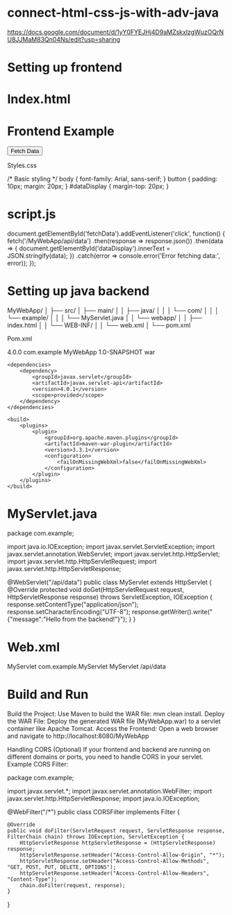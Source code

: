 # connect-html-css-js-with-adv-java

https://docs.google.com/document/d/1yY0FYEJHj4D9aMZskxlzgWuzOQrNU8JJMaM83Qn04Ns/edit?usp=sharing

# Setting up frontend

# Index.html

<!DOCTYPE html>
<html lang="en">
<head>
    <meta charset="UTF-8">
    <title>Frontend Example</title>
    <link rel="stylesheet" href="styles.css">
</head>
<body>
    <h1>Frontend Example</h1>
    <button id="fetchData">Fetch Data</button>
    <div id="dataDisplay"></div>
    <script src="script.js"></script>
</body>
</html>

Styles.css

/* Basic styling */
body {
    font-family: Arial, sans-serif;
}
button {
    padding: 10px;
    margin: 20px;
}
#dataDisplay {
    margin-top: 20px;
}

# script.js

document.getElementById('fetchData').addEventListener('click', function() {
    fetch('/MyWebApp/api/data')
        .then(response => response.json())
        .then(data => {
            document.getElementById('dataDisplay').innerText = JSON.stringify(data);
        })
        .catch(error => console.error('Error fetching data:', error));
});


# Setting up java backend

MyWebApp/
│
├── src/
│   ├── main/
│   │   ├── java/
│   │   │   └── com/
│   │   │       └── example/
│   │   │           └── MyServlet.java
│   │   └── webapp/
│   │       ├── index.html
│   │       └── WEB-INF/
│   │           └── web.xml
│
└── pom.xml


Pom.xml

<project xmlns="http://maven.apache.org/POM/4.0.0" xmlns:xsi="http://www.w3.org/2001/XMLSchema-instance"
    xsi:schemaLocation="http://maven.apache.org/POM/4.0.0 http://www.apache.org/xsd/maven-4.0.0.xsd">
    <modelVersion>4.0.0</modelVersion>
    <groupId>com.example</groupId>
    <artifactId>MyWebApp</artifactId>
    <version>1.0-SNAPSHOT</version>
    <packaging>war</packaging>

    <dependencies>
        <dependency>
            <groupId>javax.servlet</groupId>
            <artifactId>javax.servlet-api</artifactId>
            <version>4.0.1</version>
            <scope>provided</scope>
        </dependency>
    </dependencies>

    <build>
        <plugins>
            <plugin>
                <groupId>org.apache.maven.plugins</groupId>
                <artifactId>maven-war-plugin</artifactId>
                <version>3.3.1</version>
                <configuration>
                    <failOnMissingWebXml>false</failOnMissingWebXml>
                </configuration>
            </plugin>
        </plugins>
    </build>
</project>

# MyServlet.java

package com.example;

import java.io.IOException;
import javax.servlet.ServletException;
import javax.servlet.annotation.WebServlet;
import javax.servlet.http.HttpServlet;
import javax.servlet.http.HttpServletRequest;
import javax.servlet.http.HttpServletResponse;

@WebServlet("/api/data")
public class MyServlet extends HttpServlet {
    @Override
    protected void doGet(HttpServletRequest request, HttpServletResponse response) throws ServletException, IOException {
        response.setContentType("application/json");
        response.setCharacterEncoding("UTF-8");
        response.getWriter().write("{\"message\":\"Hello from the backend!\"}");
    }
}

# Web.xml

<web-app xmlns="http://xmlns.jcp.org/xml/ns/javaee" xmlns:xsi="http://www.w3.org/2001/XMLSchema-instance"
    xsi:schemaLocation="http://xmlns.jcp.org/xml/ns/javaee http://xmlns.jcp.org/xml/ns/javaee/web-app_3_1.xsd"
    version="3.1">
    <servlet>
        <servlet-name>MyServlet</servlet-name>
        <servlet-class>com.example.MyServlet</servlet-class>
    </servlet>
    <servlet-mapping>
        <servlet-name>MyServlet</servlet-name>
        <url-pattern>/api/data</url-pattern>
    </servlet-mapping>
</web-app>


# Build and Run
Build the Project:
Use Maven to build the WAR file: mvn clean install.
Deploy the WAR File:
Deploy the generated WAR file (MyWebApp.war) to a servlet container like Apache Tomcat.
Access the Frontend:
Open a web browser and navigate to http://localhost:8080/MyWebApp

Handling CORS (Optional)
If your frontend and backend are running on different domains or ports, you need to handle CORS in your servlet.
Example CORS Filter:

package com.example;

import javax.servlet.*;
import javax.servlet.annotation.WebFilter;
import javax.servlet.http.HttpServletResponse;
import java.io.IOException;

@WebFilter("/*")
public class CORSFilter implements Filter {

    @Override
    public void doFilter(ServletRequest request, ServletResponse response, FilterChain chain) throws IOException, ServletException {
        HttpServletResponse httpServletResponse = (HttpServletResponse) response;
        httpServletResponse.setHeader("Access-Control-Allow-Origin", "*");
        httpServletResponse.setHeader("Access-Control-Allow-Methods", "GET, POST, PUT, DELETE, OPTIONS");
        httpServletResponse.setHeader("Access-Control-Allow-Headers", "Content-Type");
        chain.doFilter(request, response);
    }
}




